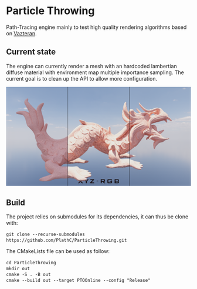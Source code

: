 # Particle Throwing

Path-Tracing engine mainly to test high quality rendering algorithms based on [Vazteran](https://github.com/PlathC/Vazteran).

## Current state

The engine can currently render a mesh with an hardcoded lambertian diffuse material with environment
map multiple importance sampling. The current goal is to clean up the API to allow more configuration.

![Environment map with Multiple Importance Sampling](img/CurrentState.png)

## Build

The project relies on submodules for its dependencies, it can thus be clone with:
```
git clone --recurse-submodules https://github.com/PlathC/ParticleThrowing.git
```

The CMakeLists file can be used as follow:
```
cd ParticleThrowing
mkdir out
cmake -S . -B out
cmake --build out --target PTOOnline --config "Release"
```